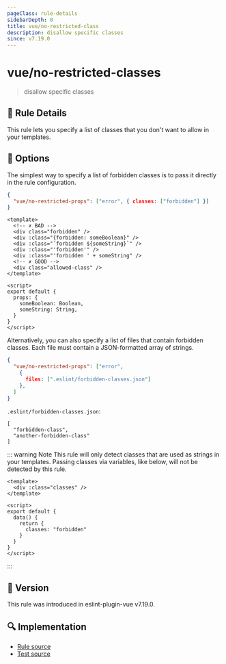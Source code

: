 ```yaml
---
pageClass: rule-details
sidebarDepth: 0
title: vue/no-restricted-class
description: disallow specific classes
since: v7.19.0
---
```

# vue/no-restricted-classes

> disallow specific classes

## :book: Rule Details

This rule lets you specify a list of classes that you don't want to allow in your templates.

## :wrench: Options

The simplest way to specify a list of forbidden classes is to pass it directly
in the rule configuration.

```json
{
  "vue/no-restricted-props": ["error", { classes: ["forbidden"] }]
}
```

<eslint-code-block :rules="{'vue/no-restricted-class': ['error', { classes: ['forbidden'] }]}">

```vue
<template>
  <!-- ✗ BAD -->
  <div class="forbidden" />
  <div :class="{forbidden: someBoolean}" />
  <div :class="`forbidden ${someString}`" />
  <div :class="'forbidden'" />
  <div :class="'forbidden ' + someString" />
  <!-- ✗ GOOD -->
  <div class="allowed-class" />
</template>

<script>
export default {
  props: {
    someBoolean: Boolean,
    someString: String,
  }
}
</script>
```

</eslint-code-block>


Alternatively, you can also specify a list of files that contain forbidden classes. Each file
must contain a JSON-formatted array of strings.

```json
{
  "vue/no-restricted-props": ["error",
    {
      files: [".eslint/forbidden-classes.json"]
    },
  ]
}
```

`.eslint/forbidden-classes.json`:

```
[
  "forbidden-class",
  "another-forbidden-class"
]
```

::: warning Note
This rule will only detect classes that are used as strings in your templates. Passing classes via
variables, like below, will not be detected by this rule.

```vue
<template>
  <div :class="classes" />
</template>

<script>
export default {
  data() {
    return {
      classes: "forbidden"
    }
  }
}
</script>
```
:::

## :rocket: Version

This rule was introduced in eslint-plugin-vue v7.19.0.

## :mag: Implementation

- [Rule source](https://github.com/vuejs/eslint-plugin-vue/blob/master/lib/rules/no-restricted-class.js)
- [Test source](https://github.com/vuejs/eslint-plugin-vue/blob/master/tests/lib/rules/no-restricted-class.js)
